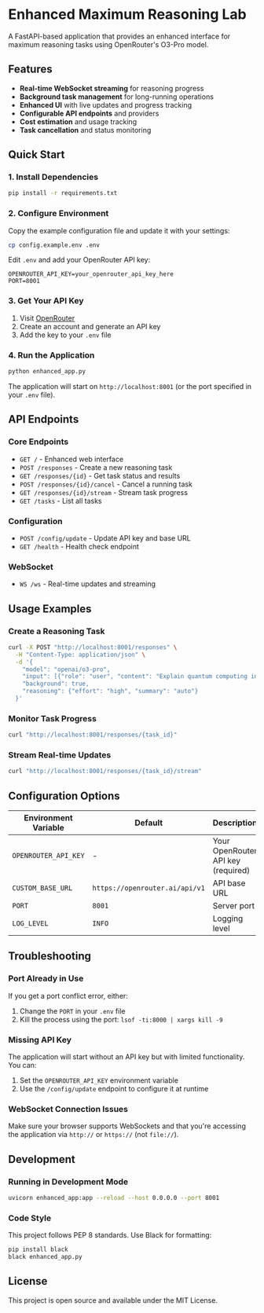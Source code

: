 # Enhanced Maximum Reasoning Lab

A FastAPI-based application that provides an enhanced interface for maximum reasoning tasks using OpenRouter's O3-Pro model.

## Features

- **Real-time WebSocket streaming** for reasoning progress
- **Background task management** for long-running operations
- **Enhanced UI** with live updates and progress tracking
- **Configurable API endpoints** and providers
- **Cost estimation** and usage tracking
- **Task cancellation** and status monitoring

## Quick Start

### 1. Install Dependencies

```bash
pip install -r requirements.txt
```

### 2. Configure Environment

Copy the example configuration file and update it with your settings:

```bash
cp config.example.env .env
```

Edit `.env` and add your OpenRouter API key:

```env
OPENROUTER_API_KEY=your_openrouter_api_key_here
PORT=8001
```

### 3. Get Your API Key

1. Visit [OpenRouter](https://openrouter.ai/keys)
2. Create an account and generate an API key
3. Add the key to your `.env` file

### 4. Run the Application

```bash
python enhanced_app.py
```

The application will start on `http://localhost:8001` (or the port specified in your `.env` file).

## API Endpoints

### Core Endpoints

- `GET /` - Enhanced web interface
- `POST /responses` - Create a new reasoning task
- `GET /responses/{id}` - Get task status and results
- `POST /responses/{id}/cancel` - Cancel a running task
- `GET /responses/{id}/stream` - Stream task progress
- `GET /tasks` - List all tasks

### Configuration

- `POST /config/update` - Update API key and base URL
- `GET /health` - Health check endpoint

### WebSocket

- `WS /ws` - Real-time updates and streaming

## Usage Examples

### Create a Reasoning Task

```bash
curl -X POST "http://localhost:8001/responses" \
  -H "Content-Type: application/json" \
  -d '{
    "model": "openai/o3-pro",
    "input": [{"role": "user", "content": "Explain quantum computing in simple terms"}],
    "background": true,
    "reasoning": {"effort": "high", "summary": "auto"}
  }'
```

### Monitor Task Progress

```bash
curl "http://localhost:8001/responses/{task_id}"
```

### Stream Real-time Updates

```bash
curl "http://localhost:8001/responses/{task_id}/stream"
```

## Configuration Options

| Environment Variable | Default | Description |
|---------------------|---------|-------------|
| `OPENROUTER_API_KEY` | - | Your OpenRouter API key (required) |
| `CUSTOM_BASE_URL` | `https://openrouter.ai/api/v1` | API base URL |
| `PORT` | `8001` | Server port |
| `LOG_LEVEL` | `INFO` | Logging level |

## Troubleshooting

### Port Already in Use

If you get a port conflict error, either:
1. Change the `PORT` in your `.env` file
2. Kill the process using the port: `lsof -ti:8000 | xargs kill -9`

### Missing API Key

The application will start without an API key but with limited functionality. You can:
1. Set the `OPENROUTER_API_KEY` environment variable
2. Use the `/config/update` endpoint to configure it at runtime

### WebSocket Connection Issues

Make sure your browser supports WebSockets and that you're accessing the application via `http://` or `https://` (not `file://`).

## Development

### Running in Development Mode

```bash
uvicorn enhanced_app:app --reload --host 0.0.0.0 --port 8001
```

### Code Style

This project follows PEP 8 standards. Use Black for formatting:

```bash
pip install black
black enhanced_app.py
```

## License

This project is open source and available under the MIT License. 